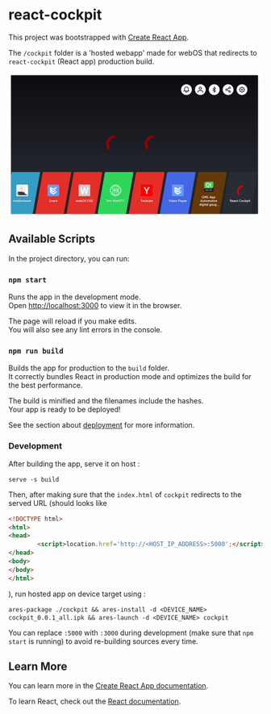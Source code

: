 # react-cockpit

This project was bootstrapped with [Create React App](https://github.com/facebook/create-react-app).

The `/cockpit` folder is a 'hosted webapp' made for webOS that redirects to `react-cockpit` (React app) production build.

![VM device screenshot](./capture.png)

## Available Scripts

In the project directory, you can run:

### `npm start`

Runs the app in the development mode.\
Open [http://localhost:3000](http://localhost:3000) to view it in the browser.

The page will reload if you make edits.\
You will also see any lint errors in the console.

<!--
### `npm test`

Launches the test runner in the interactive watch mode.\
See the section about [running tests](https://facebook.github.io/create-react-app/docs/running-tests) for more information.
-->

### `npm run build`

Builds the app for production to the `build` folder.\
It correctly bundles React in production mode and optimizes the build for the best performance.

The build is minified and the filenames include the hashes.\
Your app is ready to be deployed!

See the section about [deployment](https://facebook.github.io/create-react-app/docs/deployment) for more information.

<!--
### `npm run eject`

**Note: this is a one-way operation. Once you `eject`, you can’t go back!**

If you aren’t satisfied with the build tool and configuration choices, you can `eject` at any time. This command will remove the single build dependency from your project.

Instead, it will copy all the configuration files and the transitive dependencies (webpack, Babel, ESLint, etc) right into your project so you have full control over them. All of the commands except `eject` will still work, but they will point to the copied scripts so you can tweak them. At this point you’re on your own.

You don’t have to ever use `eject`. The curated feature set is suitable for small and middle deployments, and you shouldn’t feel obligated to use this feature. However we understand that this tool wouldn’t be useful if you couldn’t customize it when you are ready for it.
-->

### Development

After building the app, serve it on host :

	serve -s build

Then, after making sure that the `index.html` of `cockpit` redirects to the served URL (should looks like

```html
<!DOCTYPE html>
<html>
<head>
        <script>location.href='http://<HOST_IP_ADDRESS>:5000';</script>
</head>
<body>
</body>
</html>

```

), run hosted app on device target using :

	ares-package ./cockpit && ares-install -d <DEVICE_NAME> cockpit_0.0.1_all.ipk && ares-launch -d <DEVICE_NAME> cockpit


You can replace `:5000` with `:3000` during development (make sure that `npm start` is running) to avoid re-building sources every time.


<!--
close and rm with : `ares-launch -d emulator cockpit --close && ares-install -r cockpit -d emulator`
-->

## Learn More

You can learn more in the [Create React App documentation](https://facebook.github.io/create-react-app/docs/getting-started).

To learn React, check out the [React documentation](https://reactjs.org/).
